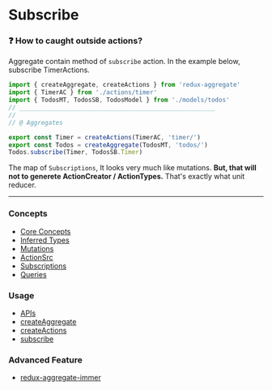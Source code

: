 # Subscribe

### ❓ How to caught outside actions?

Aggregate contain method of `subscribe` action.
In the example below, subscribe TimerActions.

```javascript
import { createAggregate, createActions } from 'redux-aggregate'
import { TimerAC } from './actions/timer'
import { TodosMT, TodosSB, TodosModel } from './models/todos'
// ______________________________________________________
//
// @ Aggregates

export const Timer = createActions(TimerAC, 'timer/')
export const Todos = createAggregate(TodosMT, 'todos/')
Todos.subscribe(Timer, TodosSB.Timer)
```

The map of `Subscriptions`, It looks very much like mutations.
**But, that will not to generete ActionCreator / ActionTypes.**
That's exactly what unit reducer.

___

### Concepts

* [Core Concepts](coreConcepts.md)
* [Inferred Types](inferredTypes.md)
* [Mutations](mutations.md)
* [ActionSrc](actionSources.md)
* [Subscriptions](subscriptions.md)
* [Queries](queries.md)

### Usage

* [APIs](apis.md)
* [createAggregate](createAggregate.md)
* [createActions](createActions.md)
* [subscribe](subscribe.md)

### Advanced Feature

* [redux-aggregate-immer](redux-aggregate-immer.md)
